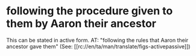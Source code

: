 # following the procedure given to them by Aaron their ancestor

This can be stated in active form. AT: "following the rules that Aaron their ancestor gave them" (See: [[rc://en/ta/man/translate/figs-activepassive]])

